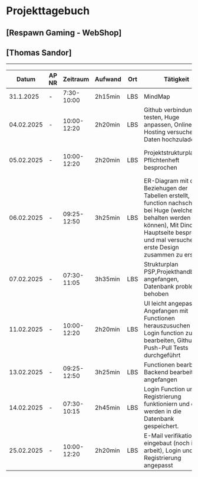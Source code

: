 # Projekttagebuch
## [Respawn Gaming - WebShop]

## [Thomas Sandor]
---
Datum|AP NR|Zeitraum|Aufwand|Ort|Tätigkeit|Probleme|Quellen
-----|-----|--------|-------|---|---------|--------|-------
31.1.2025|-|7:30-10:00|2h15min|LBS|MindMap|Ideenfindung|[Projektmanagement]
04.02.2025|-|10:00-12:20|2h20min|LBS|Github verbindung testen, Huge anpassen, Online Hosting versuchen Daten hochzuladen|Daten beim Online Hosting raufspielen|[Projektmanagement]
05.02.2025|-|10:00-12:20|2h20min|LBS|Projektstrukturplanung, Pflichtenheft besprochen|Aufpassen beim Strukturieren der Planung|[Projektmanagement]
06.02.2025|-|09:25-12:50|3h25min|LBS|ER-Diagram mit den Beziehugen der Tabellen erstellt, function nachschauen bei Huge (welche behalten werden können), Mit Dino die Hauptseite besprechen und mal versuchen das erste Design zusammen zu erstellen|---|[Projektmanagement]
07.02.2025|-|07:30-11:05|3h35min|LBS|Strukturplan PSP,Projekthandbuch angefangen, Datenbank problem behoben|---|[Projektmanagement]
11.02.2025|-|10:00-12:20|2h20min|LBS|UI leicht angepasst, Angefangen mit Functionen herauszusuchen und Login function zu bearbeiten, Github Push-Pull Tests durchgeführt|---|[Projektmanagement]
13.02.2025|-|09:25-12:50|3h25min|LBS|Functionen bearbeiten, Backend bearbeitung angefangen|---|[Projektmanagement]
14.02.2025|-|07:30-10:15|2h45min|LBS|Login Function und Registrierung funktioniern und daten werden in die Datenbank gespeichert.|---|[Projektmanagement]
25.02.2025|-|10:00-12:20|2h20min|LBS|E-Mail verifikation eingebaut (noch in arbeit), Login und Registrierung angepasst|---|[Projektmanagement]
